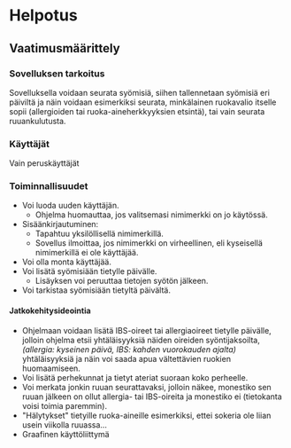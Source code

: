 # Helpotus

## Vaatimusmäärittely

### Sovelluksen tarkoitus

Sovelluksella voidaan seurata syömisiä, siihen tallennetaan syömisiä eri päiviltä ja näin voidaan esimerkiksi seurata, minkälainen ruokavalio itselle sopii (allergioiden tai ruoka-aineherkkyyksien etsintä), tai vain seurata ruuankulutusta.

### Käyttäjät

Vain peruskäyttäjät

### Toiminnallisuudet

- Voi luoda uuden käyttäjän.
    - Ohjelma huomauttaa, jos valitsemasi nimimerkki on jo käytössä.
- Sisäänkirjautuminen:
    - Tapahtuu yksilöllisellä nimimerkillä.
    - Sovellus ilmoittaa, jos nimimerkki on virheellinen, eli kyseisellä nimimerkillä ei ole käyttäjää.
- Voi olla monta käyttäjää.
- Voi lisätä syömisiään tietylle päivälle.
    - Lisäyksen voi peruuttaa tietojen syötön jälkeen.
- Voi tarkistaa syömisiään tietyltä päivältä.

#### Jatkokehitysideointia

 * Ohjelmaan voidaan lisätä IBS-oireet tai allergiaoireet tietylle päivälle, jolloin ohjelma etsii yhtäläisyyksiä näiden oireiden syöntijaksoilta, *(allergia: kyseinen päivä, IBS: kahden vuorokauden ajalta)* yhtäläisyyksiä ja näin voi saada apua vältettävien ruokien huomaamiseen.
 * Voi lisätä perhekunnat ja tietyt ateriat suoraan koko perheelle. 
 * Voi merkata jonkin ruuan seurattavaksi, jolloin näkee, monestiko sen ruuan jälkeen on ollut allergia- tai IBS-oireita ja monestiko ei (tietokanta voisi toimia paremmin).
 * "Hälytykset" tietyille ruoka-aineille esimerkiksi, ettei sokeria ole liian usein viikolla ruuassa...
 * Graafinen käyttöliittymä 
